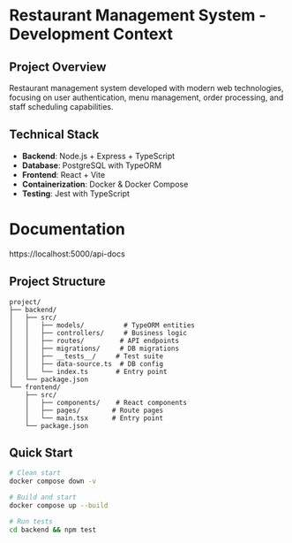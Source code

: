 # Restaurant Management System - Development Context

## Project Overview
Restaurant management system developed with modern web technologies, focusing on user authentication, menu management, order processing, and staff scheduling capabilities.

## Technical Stack
- **Backend**: Node.js + Express + TypeScript
- **Database**: PostgreSQL with TypeORM
- **Frontend**: React + Vite
- **Containerization**: Docker & Docker Compose
- **Testing**: Jest with TypeScript

# Documentation
https://localhost:5000/api-docs

## Project Structure
```
project/
├── backend/
│   ├── src/
│   │   ├── models/          # TypeORM entities
│   │   ├── controllers/     # Business logic
│   │   ├── routes/         # API endpoints
│   │   ├── migrations/     # DB migrations
│   │   ├── __tests__/     # Test suite
│   │   ├── data-source.ts  # DB config
│   │   └── index.ts       # Entry point
│   └── package.json
└── frontend/
    ├── src/
    │   ├── components/    # React components
    │   ├── pages/        # Route pages
    │   └── main.tsx      # Entry point
    └── package.json
```

## Quick Start
```bash
# Clean start
docker compose down -v

# Build and start
docker compose up --build

# Run tests
cd backend && npm test
```
